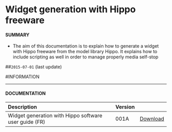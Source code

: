 # Widget generation with Hippo freeware

#### **SUMMARY**
- The aim of this documentation is to explain how to generate a widget with Hippo freeware from the model library Hippo. It explains how to include scripting as well in order to manage properly media self-stop

##`2015-07-01` (last update)

#INFORMATION
***********************************************************************
#### **DOCUMENTATION**
| Description                                                                      | Version |                 |
| :------------------------------------------------------------------------------- | :-------| :-------------- |
| Widget generation with Hippo software user guide (FR)                            | 001A    | [Download](https://github.com/innes-labs/archives/downloads/application-notes/Guide-de-génération-de-media-widget-avec-le-logiciel-Hippo-à-partir-de-démo_001A_fr.pdf) |






